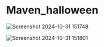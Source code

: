 # Maven_halloween
![Screenshot 2024-10-31 151748](https://github.com/user-attachments/assets/5ddb05e7-c0da-4d0a-8762-7f58d9472726)

![Screenshot 2024-10-31 151801](https://github.com/user-attachments/assets/d2ce7e0b-ed98-4cfd-befd-5bc982c78ab6)
